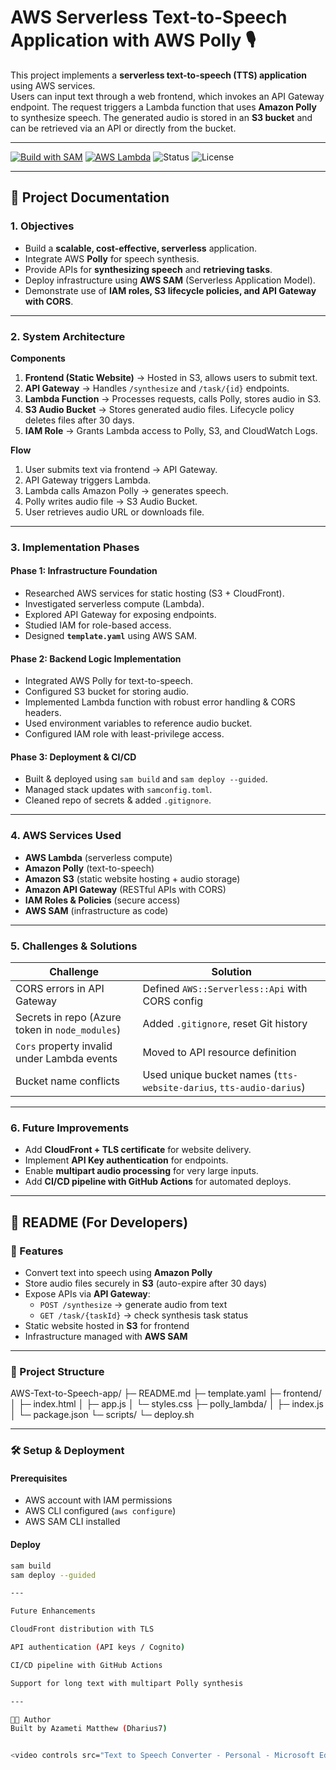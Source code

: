 # AWS Serverless Text-to-Speech Application with AWS Polly 🎙️

This project implements a **serverless text-to-speech (TTS) application** using AWS services.  
Users can input text through a web frontend, which invokes an API Gateway endpoint. The request triggers a Lambda function that uses **Amazon Polly** to synthesize speech. The generated audio is stored in an **S3 bucket** and can be retrieved via an API or directly from the bucket.

---
[![Build with SAM](https://img.shields.io/badge/Build-SAM-blue)](https://docs.aws.amazon.com/serverless-application-model/) 
[![AWS Lambda](https://img.shields.io/badge/Runtime-Node.js%2018.x-green)](https://aws.amazon.com/lambda/) 
![Status](https://img.shields.io/badge/Status-Active-success) 
![License](https://img.shields.io/badge/License-MIT-lightgrey)

---

## 📖 Project Documentation

### 1. Objectives
- Build a **scalable, cost-effective, serverless** application.  
- Integrate AWS **Polly** for speech synthesis.  
- Provide APIs for **synthesizing speech** and **retrieving tasks**.  
- Deploy infrastructure using **AWS SAM** (Serverless Application Model).  
- Demonstrate use of **IAM roles, S3 lifecycle policies, and API Gateway with CORS**.

---

### 2. System Architecture

**Components**
1. **Frontend (Static Website)** → Hosted in S3, allows users to submit text.  
2. **API Gateway** → Handles `/synthesize` and `/task/{id}` endpoints.  
3. **Lambda Function** → Processes requests, calls Polly, stores audio in S3.  
4. **S3 Audio Bucket** → Stores generated audio files. Lifecycle policy deletes files after 30 days.  
5. **IAM Role** → Grants Lambda access to Polly, S3, and CloudWatch Logs.  

**Flow**
1. User submits text via frontend → API Gateway.  
2. API Gateway triggers Lambda.  
3. Lambda calls Amazon Polly → generates speech.  
4. Polly writes audio file → S3 Audio Bucket.  
5. User retrieves audio URL or downloads file.  

---

### 3. Implementation Phases

#### Phase 1: Infrastructure Foundation
- Researched AWS services for static hosting (S3 + CloudFront).  
- Investigated serverless compute (Lambda).  
- Explored API Gateway for exposing endpoints.  
- Studied IAM for role-based access.  
- Designed **`template.yaml`** using AWS SAM.  

#### Phase 2: Backend Logic Implementation
- Integrated AWS Polly for text-to-speech.  
- Configured S3 bucket for storing audio.  
- Implemented Lambda function with robust error handling & CORS headers.  
- Used environment variables to reference audio bucket.  
- Configured IAM role with least-privilege access.  

#### Phase 3: Deployment & CI/CD
- Built & deployed using `sam build` and `sam deploy --guided`.  
- Managed stack updates with `samconfig.toml`.  
- Cleaned repo of secrets & added `.gitignore`.  

---

### 4. AWS Services Used
- **AWS Lambda** (serverless compute)  
- **Amazon Polly** (text-to-speech)  
- **Amazon S3** (static website hosting + audio storage)  
- **Amazon API Gateway** (RESTful APIs with CORS)  
- **IAM Roles & Policies** (secure access)  
- **AWS SAM** (infrastructure as code)  

---

### 5. Challenges & Solutions
| Challenge | Solution |
|-----------|----------|
| CORS errors in API Gateway | Defined `AWS::Serverless::Api` with CORS config |
| Secrets in repo (Azure token in `node_modules`) | Added `.gitignore`, reset Git history |
| `Cors` property invalid under Lambda events | Moved to API resource definition |
| Bucket name conflicts | Used unique bucket names (`tts-website-darius`, `tts-audio-darius`) |

---

### 6. Future Improvements
- Add **CloudFront + TLS certificate** for website delivery.  
- Implement **API Key authentication** for endpoints.  
- Enable **multipart audio processing** for very large inputs.  
- Add **CI/CD pipeline with GitHub Actions** for automated deploys.  

---

## 📘 README (For Developers)

### 🚀 Features
- Convert text into speech using **Amazon Polly**  
- Store audio files securely in **S3** (auto-expire after 30 days)  
- Expose APIs via **API Gateway**:
  - `POST /synthesize` → generate audio from text  
  - `GET /task/{taskId}` → check synthesis task status  
- Static website hosted in **S3** for frontend  
- Infrastructure managed with **AWS SAM**  

---

### 📂 Project Structure
AWS-Text-to-Speech-app/
├─ README.md
├─ template.yaml
├─ frontend/
│ ├─ index.html
│ ├─ app.js
│ └─ styles.css
├─ polly_lambda/
│ ├─ index.js
│ └─ package.json
└─ scripts/
└─ deploy.sh

---

### 🛠️ Setup & Deployment

#### Prerequisites
- AWS account with IAM permissions  
- AWS CLI configured (`aws configure`)  
- AWS SAM CLI installed  

#### Deploy
```bash
sam build
sam deploy --guided

---

Future Enhancements

CloudFront distribution with TLS

API authentication (API keys / Cognito)

CI/CD pipeline with GitHub Actions

Support for long text with multipart Polly synthesis

---

🧑‍💻 Author
Built by Azameti Matthew (Dharius7)


<video controls src="Text to Speech Converter - Personal - Microsoft​ Edge 2025-09-16 23-58-50.mp4" title="Text to Speech Converter"></video>